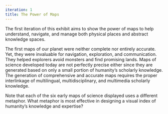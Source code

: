 ```yaml
---
iteration: 1
title: The Power of Maps
---
```

The first iteration of this exhibit aims to show the power of maps to help understand, navigate, and manage both physical places and abstract knowledge spaces.  
  
The first maps of our planet were neither complete nor entirely accurate. Yet, they were invaluable for navigation, exploration, and communication. They helped explorers avoid monsters and find promising lands. Maps of science developed today are not perfectly precise either since they are generated based on only a small portion of humanity’s scholarly knowledge. The generation of comprehensive and accurate maps requires the proper interlinkage of multilingual, multidisciplinary, and multimedia scholarly knowledge.  
  
Note that each of the six early maps of science displayed uses a different metaphor. What metaphor is most effective in designing a visual index of humanity’s knowledge and expertise?